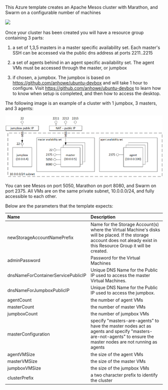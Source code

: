 This Azure template creates an Apache Mesos cluster with Marathon, and Swarm on a configurable number of machines

<a href="https://portal.azure.com/#create/Microsoft.Template/uri/https%3A%2F%2Fraw.githubusercontent.com%2Fanhowe%2Fmesos-scalable-cluster%2Fmaster%2Fazuredeploy.json" target="_blank">
    <img src="http://azuredeploy.net/deploybutton.png"/>
</a>

Once your cluster has been created you will have a resource group containing 3 parts:

1. a set of 1,3,5 masters in a master specific availability set.  Each master's SSH can be accessed via the public dns address at ports 2211..2215

2. a set of agents behind in an agent specific availability set.  The agent VMs must be accessed through the master, or jumpbox

3. if chosen, a jumpbox.  The jumpbox is based on https://github.com/anhowe/ubuntu-devbox and will take 1 hour to configure.  Visit https://github.com/anhowe/ubuntu-devbox to learn how to know when setup is completed, and then how to access the desktop.

The following image is an example of a cluster with 1 jumpbox, 3 masters, and 3 agents:

![Image of mesos cluster on azure](https://raw.githubusercontent.com/anhowe/mesos-scalable-cluster/master/images/mesos.png)

You can see Mesos on port 5050, Marathon on port 8080, and Swarm on port 2375.  All VMs are on the same private subnet, 10.0.0.0/24, and fully accessible to each other.

Below are the parameters that the template expects:

| Name   | Description    |
|:--- |:---|
| newStorageAccountNamePrefix  | Name for the Storage Account(s) where the Virtual Machine's disks will be placed.  If the storage account does not aleady exist in this Resource Group it will be created. |
| adminPassword  | Password for the Virtual Machines  |
| dnsNameForContainerServicePublicIP  | Unique DNS Name for the Public IP used to access the master Virtual Machines. |
| dnsNameForJumpboxPublicIP  | Unique DNS Name for the Public IP used to access the jumpbox. |
| agentCount | the number of agent VMs |
| masterCount | the number of master VMs |
| jumpboxCount | the number of jumpbox VMs |
| masterConfiguration | specify "masters-are-agents" to have the master nodes act as agents and specify "masters-are-not-agents" to ensure the master nodes are not running as agents |
| agentVMSize | the size of the agent VMs |
| masterVMSize | the size of the master VMs |
| jumpboxVMSize | the size of the jumpbox VMs |
| clusterPrefix | a two character prefix to identify the cluster |
